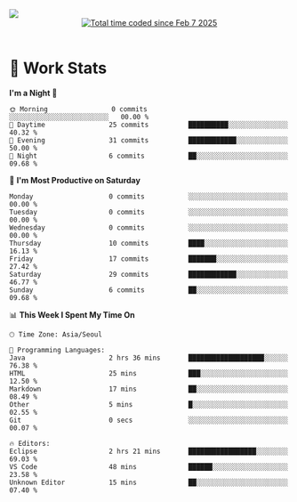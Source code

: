 <img src="https://capsule-render.vercel.app/api?type=waving&color=E0D7C8&height=200&section=header&text=Jeong's%20github&animation=fadeIn&fontColor=6D4930&fontSize=65&fontAlignY=60&stroke=6D4930&strokeWidth=3" />

<div align = center>
<a href="https://wakatime.com/@9207cd9b-e0ca-4b15-bb6a-6ad0a31854f8"><img src="https://wakatime.com/badge/user/9207cd9b-e0ca-4b15-bb6a-6ad0a31854f8.svg" alt="Total time coded since Feb 7 2025" /></a>
</div>
<br>

# 📝 **Work Stats**


<!--START_SECTION:waka-->


**I'm a Night 🦉** 

```text
🌞 Morning                0 commits           ░░░░░░░░░░░░░░░░░░░░░░░░░   00.00 % 
🌆 Daytime                25 commits          ██████████░░░░░░░░░░░░░░░   40.32 % 
🌃 Evening                31 commits          ████████████░░░░░░░░░░░░░   50.00 % 
🌙 Night                  6 commits           ██░░░░░░░░░░░░░░░░░░░░░░░   09.68 % 
```
📅 **I'm Most Productive on Saturday** 

```text
Monday                   0 commits           ░░░░░░░░░░░░░░░░░░░░░░░░░   00.00 % 
Tuesday                  0 commits           ░░░░░░░░░░░░░░░░░░░░░░░░░   00.00 % 
Wednesday                0 commits           ░░░░░░░░░░░░░░░░░░░░░░░░░   00.00 % 
Thursday                 10 commits          ████░░░░░░░░░░░░░░░░░░░░░   16.13 % 
Friday                   17 commits          ███████░░░░░░░░░░░░░░░░░░   27.42 % 
Saturday                 29 commits          ████████████░░░░░░░░░░░░░   46.77 % 
Sunday                   6 commits           ██░░░░░░░░░░░░░░░░░░░░░░░   09.68 % 
```


📊 **This Week I Spent My Time On**  

```text
🕑︎ Time Zone: Asia/Seoul

💬 Programming Languages: 
Java                     2 hrs 36 mins       ███████████████████░░░░░░   76.38 % 
HTML                     25 mins             ███░░░░░░░░░░░░░░░░░░░░░░   12.50 % 
Markdown                 17 mins             ██░░░░░░░░░░░░░░░░░░░░░░░   08.49 % 
Other                    5 mins              █░░░░░░░░░░░░░░░░░░░░░░░░   02.55 % 
Git                      0 secs              ░░░░░░░░░░░░░░░░░░░░░░░░░   00.07 % 

🔥 Editors: 
Eclipse                  2 hrs 21 mins       █████████████████░░░░░░░░   69.03 % 
VS Code                  48 mins             ██████░░░░░░░░░░░░░░░░░░░   23.58 % 
Unknown Editor           15 mins             ██░░░░░░░░░░░░░░░░░░░░░░░   07.40 % 

```
<!--END_SECTION:waka-->


